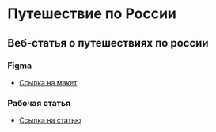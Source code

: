 # Путешествие по России

## Веб-статья о путешествиях по россии

### Figma

* [Ссылка на макет](https://www.figma.com/file/5S2WSbEFL6awjVWJ0NWL8Q/Sprint-3_-Russia-_-desktop-mobile?node-id=28503%3A0)

### Рабочая статья

* [Ссылка на статью](https://zrefer.github.io/index.html)
